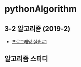 # pythonAlgorithm
## 3-2 알고리즘 (2019-2) 

- [프로그래밍 실습 #1](https://github.com/jaehui327/pythonAlgorithm/tree/master/programming%231)



## 알고리즘 스터디
